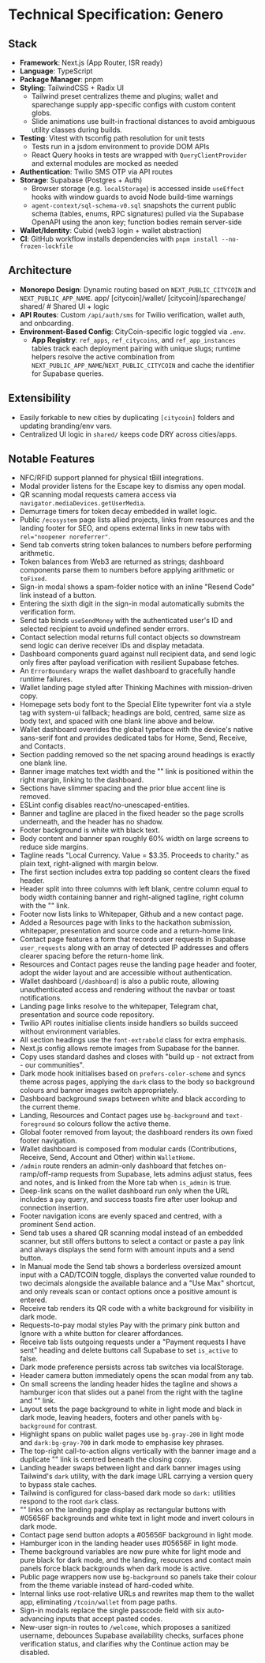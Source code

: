 # Technical Specification: Genero

## Stack

- **Framework**: Next.js (App Router, ISR ready)
- **Language**: TypeScript
- **Package Manager**: pnpm
- **Styling**: TailwindCSS + Radix UI
  - Tailwind preset centralizes theme and plugins; wallet and sparechange supply app-specific configs with custom content globs.
  - Slide animations use built-in fractional distances to avoid ambiguous utility classes during builds.
- **Testing**: Vitest with tsconfig path resolution for unit tests
  - Tests run in a jsdom environment to provide DOM APIs
  - React Query hooks in tests are wrapped with `QueryClientProvider` and external modules are mocked as needed
- **Authentication**: Twilio SMS OTP via API routes
- **Storage**: Supabase (Postgres + Auth)
  - Browser storage (e.g. `localStorage`) is accessed inside `useEffect` hooks with window guards to avoid Node build-time warnings
  - `agent-context/sql-schema-v0.sql` snapshots the current public schema (tables, enums, RPC signatures) pulled via the Supabase OpenAPI using the anon key; function bodies remain server-side
- **Wallet/Identity**: Cubid (web3 login + wallet abstraction)
- **CI**: GitHub workflow installs dependencies with `pnpm install --no-frozen-lockfile`

## Architecture

- **Monorepo Design**: Dynamic routing based on `NEXT_PUBLIC_CITYCOIN` and `NEXT_PUBLIC_APP_NAME`.
  app/
  [citycoin]/wallet/
  [citycoin]/sparechange/
  shared/ # Shared UI + logic
- **API Routes**: Custom `/api/auth/sms` for Twilio verification, wallet auth, and onboarding.
- **Environment-Based Config**: CityCoin-specific logic toggled via `.env`.
  - **App Registry**: `ref_apps`, `ref_citycoins`, and `ref_app_instances` tables track each deployment pairing with unique slugs;
    runtime helpers resolve the active combination from `NEXT_PUBLIC_APP_NAME`/`NEXT_PUBLIC_CITYCOIN` and cache the identifier for Supabase
    queries.

## Extensibility

- Easily forkable to new cities by duplicating `[citycoin]` folders and updating branding/env vars.
- Centralized UI logic in `shared/` keeps code DRY across cities/apps.

## Notable Features

- NFC/RFID support planned for physical tBill integrations.
- Modal provider listens for the Escape key to dismiss any open modal.
- QR scanning modal requests camera access via `navigator.mediaDevices.getUserMedia`.
- Demurrage timers for token decay embedded in wallet logic.
- Public `/ecosystem` page lists allied projects, links from resources and the landing footer for SEO, and opens external links in new tabs with `rel="noopener noreferrer"`.
- Send tab converts string token balances to numbers before performing arithmetic.
- Token balances from Web3 are returned as strings; dashboard components parse them to numbers before applying arithmetic or `toFixed`.
- Sign-in modal shows a spam-folder notice with an inline "Resend Code" link instead of a button.
- Entering the sixth digit in the sign-in modal automatically submits the verification form.
- Send tab binds `useSendMoney` with the authenticated user's ID and selected recipient to avoid undefined sender errors.
- Contact selection modal returns full contact objects so downstream send logic can derive receiver IDs and display metadata.
- Dashboard components guard against null recipient data, and send logic only fires after payload verification with resilient Supabase fetches.
- An `ErrorBoundary` wraps the wallet dashboard to gracefully handle runtime failures.
- Wallet landing page styled after Thinking Machines with mission-driven copy.
- Homepage sets body font to the Special Elite typewriter font via a style tag with system-ui fallback; headings are bold, centred, same size as body text, and spaced with one blank line above and below.
- Wallet dashboard overrides the global typeface with the device's native sans-serif font and provides dedicated tabs for Home, Send, Receive, and Contacts.
- Section padding removed so the net spacing around headings is exactly one blank line.
- Banner image matches text width and the "<open my wallet>" link is positioned within the right margin, linking to the dashboard.
- Sections have slimmer spacing and the prior blue accent line is removed.
- ESLint config disables react/no-unescaped-entities.
- Banner and tagline are placed in the fixed header so the page scrolls underneath, and the header has no shadow.
- Footer background is white with black text.
- Body content and banner span roughly 60% width on large screens to reduce side margins.
- Tagline reads "Local Currency. Value = $3.35. Proceeds to charity." as plain text, right-aligned with margin below.
- The first section includes extra top padding so content clears the fixed header.
- Header split into three columns with left blank, centre column equal to body width containing banner and right-aligned tagline, right column with the "<open my wallet>" link.
- Footer now lists links to Whitepaper, Github and a new contact page.
- Added a Resources page with links to the hackathon submission, whitepaper, presentation and source code and a return-home link.
- Contact page features a form that records user requests in Supabase `user_requests` along with an array of detected IP addresses and offers clearer spacing before the return-home link.
- Resources and Contact pages reuse the landing page header and footer, adopt the wider layout and are accessible without authentication.
- Wallet dashboard (`/dashboard`) is also a public route, allowing unauthenticated access and rendering without the navbar or toast notifications.
- Landing page links resolve to the whitepaper, Telegram chat, presentation and source code repository.
- Twilio API routes initialise clients inside handlers so builds succeed without environment variables.
- All section headings use the `font-extrabold` class for extra emphasis.
- Next.js config allows remote images from Supabase for the banner.
- Copy uses standard dashes and closes with "build up - not extract from - our communities".
- Dark mode hook initialises based on `prefers-color-scheme` and syncs theme across pages, applying the `dark` class to the body so background colours and banner images switch appropriately.
- Dashboard background swaps between white and black according to the current theme.
- Landing, Resources and Contact pages use `bg-background` and `text-foreground` so colours follow the active theme.
- Global footer removed from layout; the dashboard renders its own fixed footer navigation.
- Wallet dashboard is composed from modular cards (Contributions, Receive, Send, Account and Other) within `WalletHome`.
- `/admin` route renders an admin-only dashboard that fetches on-ramp/off-ramp requests from Supabase, lets admins adjust status, fees and notes, and is linked from the More tab when `is_admin` is true.
- Deep-link scans on the wallet dashboard run only when the URL includes a `pay` query, and success toasts fire after user lookup and connection insertion.
- Footer navigation icons are evenly spaced and centred, with a prominent Send action.
- Send tab uses a shared QR scanning modal instead of an embedded scanner, but still offers buttons to select a contact or paste a pay link and always displays the send form with amount inputs and a send button.
- In Manual mode the Send tab shows a borderless oversized amount input with a CAD/TCOIN toggle, displays the converted value rounded to two decimals alongside the available balance and a "Use Max" shortcut, and only reveals scan or contact options once a positive amount is entered.
- Receive tab renders its QR code with a white background for visibility in dark mode.
- Requests-to-pay modal styles Pay with the primary pink button and Ignore with a white button for clearer affordances.
- Receive tab lists outgoing requests under a "Payment requests I have sent" heading and delete buttons call Supabase to set `is_active` to false.
- Dark mode preference persists across tab switches via localStorage.
- Header camera button immediately opens the scan modal from any tab.
- On small screens the landing header hides the tagline and shows a hamburger icon that slides out a panel from the right with the tagline and "<open my wallet>" link.
- Layout sets the page background to white in light mode and black in dark mode, leaving headers, footers and other panels with `bg-background` for contrast.
- Highlight spans on public wallet pages use `bg-gray-200` in light mode and `dark:bg-gray-700` in dark mode to emphasise key phrases.
- The top-right call-to-action aligns vertically with the banner image and a duplicate "<open my wallet>" link is centred beneath the closing copy.
- Landing header swaps between light and dark banner images using Tailwind's `dark` utility, with the dark image URL carrying a version query to bypass stale caches.
- Tailwind is configured for class-based dark mode so `dark:` utilities respond to the root `dark` class.
- "<open my wallet>" links on the landing page display as rectangular buttons with #05656F backgrounds and white text in light mode and invert colours in dark mode.
- Contact page send button adopts a #05656F background in light mode.
- Hamburger icon in the landing header uses #05656F in light mode.
- Theme background variables are now pure white for light mode and pure black for dark mode, and the landing, resources and contact main panels force black backgrounds when dark mode is active.
- Public page wrappers now use `bg-background` so panels take their colour from the theme variable instead of hard-coded white.
- Internal links use root-relative URLs and rewrites map them to the wallet app, eliminating `/tcoin/wallet` from page paths.
- Sign-in modals replace the single passcode field with six auto-advancing inputs that accept pasted codes.
- New-user sign-in routes to `/welcome`, which proposes a sanitized username, debounces Supabase availability checks, surfaces phone verification status, and clarifies why the Continue action may be disabled.
